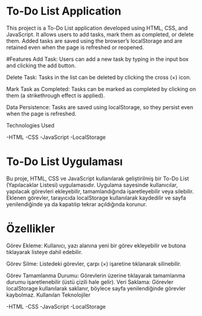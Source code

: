 # To-Do List Application

This project is a To-Do List application developed using HTML, CSS, and JavaScript. It allows users to add tasks, mark them as completed, or delete them. Added tasks are saved using the browser’s localStorage and are retained even when the page is refreshed or reopened.

#Features
Add Task: Users can add a new task by typing in the input box and clicking the add button.

Delete Task: Tasks in the list can be deleted by clicking the cross (×) icon.

Mark Task as Completed: Tasks can be marked as completed by clicking on them (a strikethrough effect is applied).

Data Persistence: Tasks are saved using localStorage, so they persist even when the page is refreshed.

Technologies Used

-HTML
-CSS
-JavaScript
-LocalStorage

# To-Do List Uygulaması

Bu proje, HTML, CSS ve JavaScript kullanılarak geliştirilmiş bir To-Do List (Yapılacaklar Listesi) uygulamasıdır. Uygulama sayesinde kullanıcılar, yapılacak görevleri ekleyebilir, tamamlandığında işaretleyebilir veya silebilir. Eklenen görevler, tarayıcıda localStorage kullanılarak kaydedilir ve sayfa yenilendiğinde ya da kapatılıp tekrar açıldığında korunur.

# Özellikler

Görev Ekleme: Kullanıcı, yazı alanına yeni bir görev ekleyebilir ve butona tıklayarak listeye dahil edebilir.

Görev Silme: Listedeki görevler, çarpı (×) işaretine tıklanarak silinebilir.

Görev Tamamlanma Durumu: Görevlerin üzerine tıklayarak tamamlanma durumu işaretlenebilir (üstü çizili hale gelir).
Veri Saklama: Görevler localStorage kullanılarak saklanır, böylece sayfa yenilendiğinde görevler kaybolmaz.
Kullanılan Teknolojiler

-HTML
-CSS
-JavaScript
-LocalStorage
